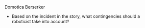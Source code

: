 Domotica Berserker
* Based on the incident in the story, what contingencies should a 
  roboticist take into account?